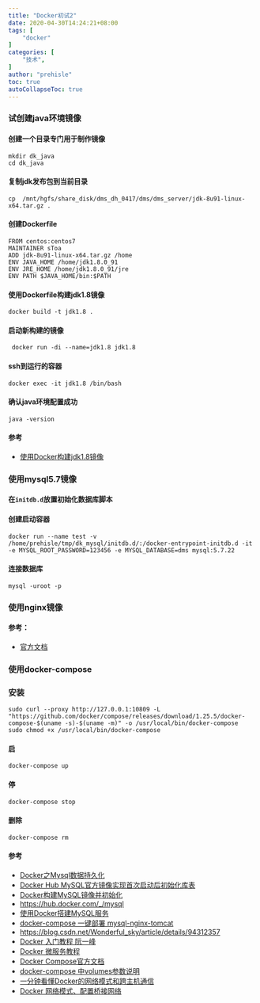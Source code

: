 ```yaml
---
title: "Docker初试2"
date: 2020-04-30T14:24:21+08:00
tags: [
    "docker"
]
categories: [
    "技术",
]
author: "prehisle"
toc: true
autoCollapseToc: true
---
```


### 试创建java环境镜像

#### 创建一个目录专门用于制作镜像

```
mkdir dk_java
cd dk_java
```

#### 复制jdk发布包到当前目录

```
cp  /mnt/hgfs/share_disk/dms_dh_0417/dms/dms_server/jdk-8u91-linux-x64.tar.gz .
```

#### 创建Dockerfile

```
FROM centos:centos7
MAINTAINER sToa
ADD jdk-8u91-linux-x64.tar.gz /home
ENV JAVA_HOME /home/jdk1.8.0_91
ENV JRE_HOME /home/jdk1.8.0_91/jre
ENV PATH $JAVA_HOME/bin:$PATH
```

#### 使用Dockerfile构建jdk1.8镜像

```
docker build -t jdk1.8 .
```

#### 启动新构建的镜像

```
 docker run -di --name=jdk1.8 jdk1.8
```

#### ssh到运行的容器

```
docker exec -it jdk1.8 /bin/bash
```

#### 确认java环境配置成功

```
java -version
```

#### 参考

* [使用Docker构建jdk1.8镜像](https://www.cnblogs.com/ztone/p/10558803.html)

### 使用mysql5.7镜像

#### 在`initdb.d`放置初始化数据库脚本

#### 创建启动容器

```
docker run --name test -v /home/prehisle/tmp/dk_mysql/initdb.d/:/docker-entrypoint-initdb.d -it -e MYSQL_ROOT_PASSWORD=123456 -e MYSQL_DATABASE=dms mysql:5.7.22
```

#### 连接数据库

```
mysql -uroot -p
```



### 使用nginx镜像



#### 参考：

* [官方文档](https://hub.docker.com/_/nginx?tab=description&page=1&name=1.16)



### 使用docker-compose

### 安装

```
sudo curl --proxy http://127.0.0.1:10809 -L "https://github.com/docker/compose/releases/download/1.25.5/docker-compose-$(uname -s)-$(uname -m)" -o /usr/local/bin/docker-compose
sudo chmod +x /usr/local/bin/docker-compose
```

#### 启

```
docker-compose up
```

#### 停

```
docker-compose stop
```

#### 删除

```
docker-compose rm
```



#### 参考

* [Docker之Mysql数据持久化](https://blog.csdn.net/qq_38239730/article/details/90484304)
* [Docker Hub MySQL官方镜像实现首次启动后初始化库表](https://blog.csdn.net/loiterer_y/article/details/82984549)
* [Docker构建MySQL镜像并初始化](https://blog.csdn.net/Wonderful_sky/article/details/94312357)
* https://hub.docker.com/_/mysql
* [使用Docker搭建MySQL服务](https://www.cnblogs.com/sablier/p/11605606.html)
* [docker-compose 一键部署 mysql-nginx-tomcat](https://www.jianshu.com/p/a445242cc4d2)
* https://blog.csdn.net/Wonderful_sky/article/details/94312357
* [Docker 入门教程 阮一峰](http://www.ruanyifeng.com/blog/2018/02/docker-tutorial.html)
* [Docker 微服务教程](http://www.ruanyifeng.com/blog/2018/02/docker-wordpress-tutorial.html)
* [Docker Compose官方文档](https://docs.docker.com/compose/)
* [docker-compose 中volumes参数说明](https://blog.csdn.net/AV_woaijava/article/details/86685950)
* [一分钟看懂Docker的网络模式和跨主机通信](https://www.a-site.cn/article/169899.html)
* [Docker 网络模式、配置桥接网络](https://blog.csdn.net/weixin_34138056/article/details/92234635)